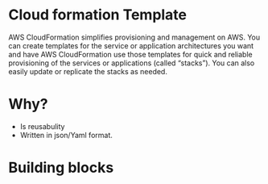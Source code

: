 # Cloud formation Template
AWS CloudFormation simplifies provisioning and management on AWS. You can create templates for the service or application architectures you want and have AWS CloudFormation use those templates for quick and reliable provisioning of the services or applications (called “stacks”). You can also easily update or replicate the stacks as needed.
# Why?
* Is reusabulity
* Written in json/Yaml format.

# Building blocks

